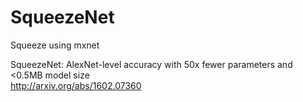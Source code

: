 # SqueezeNet
Squeeze using mxnet

SqueezeNet: AlexNet-level accuracy with 50x fewer parameters and <0.5MB model size   
http://arxiv.org/abs/1602.07360
